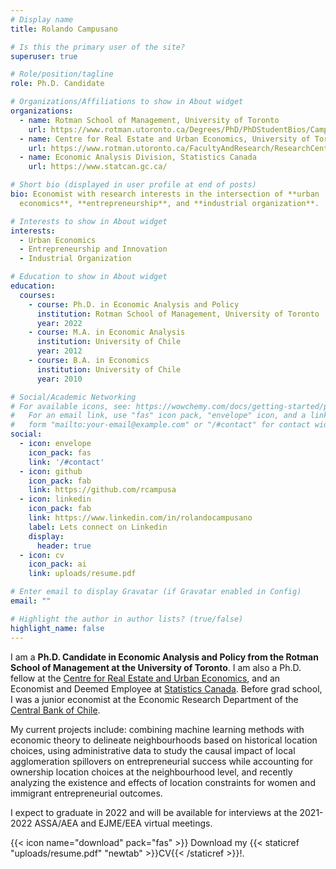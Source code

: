 ```yaml
---
# Display name
title: Rolando Campusano

# Is this the primary user of the site?
superuser: true

# Role/position/tagline
role: Ph.D. Candidate

# Organizations/Affiliations to show in About widget
organizations:
  - name: Rotman School of Management, University of Toronto
    url: https://www.rotman.utoronto.ca/Degrees/PhD/PhDStudentBios/Campusano-Rolando
  - name: Centre for Real Estate and Urban Economics, University of Toronto
    url: https://www.rotman.utoronto.ca/FacultyAndResearch/ResearchCentres/CRE
  - name: Economic Analysis Division, Statistics Canada
    url: https://www.statcan.gc.ca/

# Short bio (displayed in user profile at end of posts)
bio: Economist with research interests in the intersection of **urban
  economics**, **entrepreneurship**, and **industrial organization**. 

# Interests to show in About widget
interests:
  - Urban Economics
  - Entrepreneurship and Innovation
  - Industrial Organization

# Education to show in About widget
education:
  courses:
    - course: Ph.D. in Economic Analysis and Policy
      institution: Rotman School of Management, University of Toronto
      year: 2022
    - course: M.A. in Economic Analysis
      institution: University of Chile
      year: 2012
    - course: B.A. in Economics 
      institution: University of Chile
      year: 2010

# Social/Academic Networking
# For available icons, see: https://wowchemy.com/docs/getting-started/page-builder/#icons
#   For an email link, use "fas" icon pack, "envelope" icon, and a link in the
#   form "mailto:your-email@example.com" or "/#contact" for contact widget.
social:
  - icon: envelope
    icon_pack: fas
    link: '/#contact'
  - icon: github
    icon_pack: fab
    link: https://github.com/rcampusa
  - icon: linkedin
    icon_pack: fab
    link: https://www.linkedin.com/in/rolandocampusano
    label: Lets connect on Linkedin
    display:
      header: true
  - icon: cv
    icon_pack: ai
    link: uploads/resume.pdf

# Enter email to display Gravatar (if Gravatar enabled in Config)
email: ""

# Highlight the author in author lists? (true/false)
highlight_name: false
---
```

I am a **Ph.D. Candidate in Economic Analysis and Policy from the Rotman School of Management at the University of Toronto**. I am also a Ph.D. fellow at the [Centre for Real Estate and Urban Economics](https://www.rotman.utoronto.ca/FacultyAndResearch/ResearchCentres/CRE), and an Economist and Deemed Employee at [Statistics Canada](https://www.statcan.gc.ca/eng/start). Before grad school, I was a junior economist at the Economic Research Department of the [Central Bank of Chile](https://www.bcentral.cl/en/home).

My current projects include: combining machine learning methods with economic theory to delineate neighbourhoods based on historical location choices, using administrative data to study the causal impact of local agglomeration spillovers on entrepreneurial success while accounting for ownership location choices at the neighbourhood level, and recently analyzing the existence and effects of location constraints for women and immigrant entrepreneurial outcomes.

I expect to graduate in 2022 and will be available for interviews at the 2021-2022 ASSA/AEA and EJME/EEA virtual meetings. 

{{< icon name="download" pack="fas" >}} Download my {{< staticref "uploads/resume.pdf" "newtab" >}}CV{{< /staticref >}}!.

